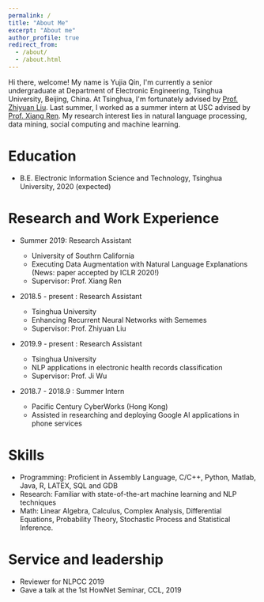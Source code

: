 ```yaml
---
permalink: /
title: "About Me"
excerpt: "About me"
author_profile: true
redirect_from: 
  - /about/
  - /about.html
---
```


  Hi there, welcome!
  My name is Yujia Qin, I'm currently a senior undergraduate at Department of Electronic Engineering, Tsinghua University, Beijing, China. At Tsinghua, I'm fortunately advised by [Prof. Zhiyuan Liu](http://nlp.csai.tsinghua.edu.cn/~lzy/index.html). Last summer, I worked as a summer intern at USC advised by [Prof. Xiang Ren](http://ink-ron.usc.edu/xiangren/). 
  My research interest lies in natural language processing, data mining, social computing and machine learning.
  
  Education
======
* B.E. Electronic Information Science and Technology, Tsinghua University, 2020 (expected)

Research and Work Experience
======
* Summer 2019: Research Assistant
  * University of Southrn California
  * Executing Data Augmentation with Natural Language Explanations (News: paper accepted by ICLR 2020!)
  * Supervisor: Prof. Xiang Ren

* 2018.5 - present : Research Assistant
  * Tsinghua University
  * Enhancing Recurrent Neural Networks with Sememes
  * Supervisor: Prof. Zhiyuan Liu
  
* 2019.9 - present : Research Assistant
  * Tsinghua University
  * NLP applications in electronic health records classification
  * Supervisor: Prof. Ji Wu
  
* 2018.7 - 2018.9 : Summer Intern
  * Pacific Century CyberWorks (Hong Kong)
  * Assisted in researching and deploying Google AI applications in phone services
  
Skills
======
* Programming: Proficient in Assembly Language, C/C++, Python, Matlab, Java, R, LATEX, SQL and GDB
* Research: Familiar with state-of-the-art machine learning and NLP techniques
* Math: Linear Algebra, Calculus, Complex Analysis, Differential Equations, Probability Theory, Stochastic Process and Statistical Inference.
  
Service and leadership
======
* Reviewer for NLPCC 2019
* Gave a talk at the 1st HowNet Seminar, CCL, 2019
